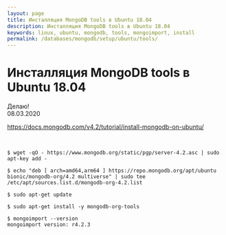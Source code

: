 ```yaml
---
layout: page
title: Инсталляция MongoDB tools в Ubuntu 18.04
description: Инсталляция MongoDB tools в Ubuntu 18.04
keywords: linux, ubuntu, mongodb, tools, mongoimport, install
permalink: /databases/mongodb/setup/ubuntu/tools/
---
```


# Инсталляция MongoDB tools в Ubuntu 18.04

Делаю!  
08.03.2020

https://docs.mongodb.com/v4.2/tutorial/install-mongodb-on-ubuntu/

<br/>

    $ wget -qO - https://www.mongodb.org/static/pgp/server-4.2.asc | sudo apt-key add -

    $ echo "deb [ arch=amd64,arm64 ] https://repo.mongodb.org/apt/ubuntu bionic/mongodb-org/4.2 multiverse" | sudo tee /etc/apt/sources.list.d/mongodb-org-4.2.list

    $ sudo apt-get update

    $ sudo apt-get install -y mongodb-org-tools

    $ mongoimport --version
    mongoimport version: r4.2.3
